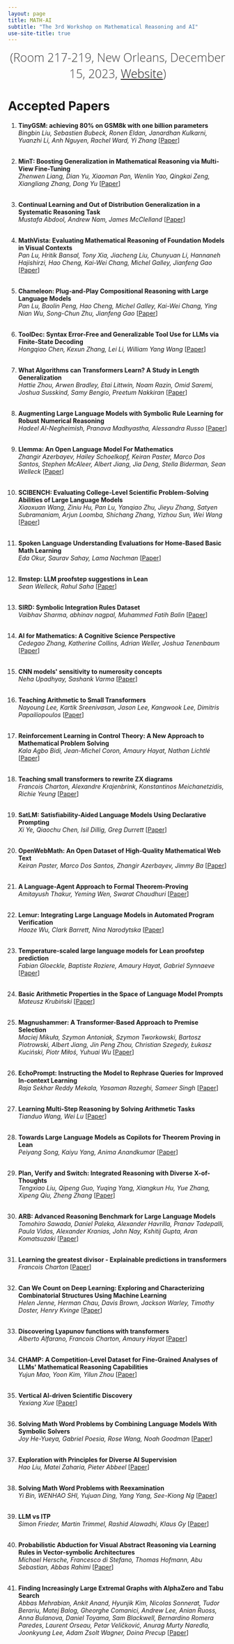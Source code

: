 ```yaml
---
layout: page
title: MATH-AI
subtitle: "The 3rd Workshop on Mathematical Reasoning and AI"
use-site-title: true
---
```

<div class="venue" style="font-size: 27px; display: block; font-family: 'Open Sans', 'Helvetica Neue', Helvetica, Arial, sans-serif; font-weight: 300; color: #404040; text-align: center;">
  <!-- (NeurIPS 2023 Workshop: <a href="https://neurips.cc/virtual/2022/workshop/50015" target="_blank">Website</a>) <br> -->
  (Room 217-219, New Orleans, December 15, 2023, <a href="https://neurips.cc/virtual/2023/workshop/66522" target="_blank">Website</a>)
</div>

# Accepted Papers

 1. <b>TinyGSM: achieving 80% on GSM8k with one billion parameters</b><br>
    <i>Bingbin Liu, Sebastien Bubeck, Ronen Eldan, Janardhan Kulkarni, Yuanzhi Li, Anh Nguyen, Rachel Ward, Yi Zhang</i>
    [<a href="56.pdf">Paper</a>]
    <br><br>
 
 2. <b>MinT: Boosting Generalization in Mathematical Reasoning via Multi-View Fine-Tuning</b><br>
    <i>Zhenwen Liang, Dian Yu, Xiaoman Pan, Wenlin Yao, Qingkai Zeng, Xiangliang Zhang, Dong Yu</i>
    [<a href="55.pdf">Paper</a>]
    <br><br>
 
 3. <b>Continual Learning and Out of Distribution Generalization in a Systematic Reasoning Task</b><br>
    <i>Mustafa Abdool, Andrew Nam, James McClelland</i>
    [<a href="54.pdf">Paper</a>]
    <br><br>
 
 4. <b>MathVista: Evaluating Mathematical Reasoning of Foundation Models in Visual Contexts</b><br>
    <i>Pan Lu, Hritik Bansal, Tony Xia, Jiacheng Liu, Chunyuan Li, Hannaneh Hajishirzi, Hao Cheng, Kai-Wei Chang, Michel Galley, Jianfeng Gao</i>
    [<a href="52.pdf">Paper</a>]
    <br><br>
 
 5. <b>Chameleon: Plug-and-Play Compositional Reasoning with Large Language Models</b><br>
    <i>Pan Lu, Baolin Peng, Hao Cheng, Michel Galley, Kai-Wei Chang, Ying Nian Wu, Song-Chun Zhu, Jianfeng Gao</i>
    [<a href="51.pdf">Paper</a>]
    <br><br>
 
 6. <b>ToolDec: Syntax Error-Free and Generalizable Tool Use for LLMs via Finite-State Decoding</b><br>
    <i>Hongqiao Chen, Kexun Zhang, Lei Li, William Yang Wang</i>
    [<a href="49.pdf">Paper</a>]
    <br><br>
 
 7. <b>What Algorithms can Transformers Learn? A Study in Length Generalization</b><br>
    <i>Hattie Zhou, Arwen Bradley, Etai Littwin, Noam Razin, Omid Saremi, Joshua Susskind, Samy Bengio, Preetum Nakkiran</i>
    [<a href="47.pdf">Paper</a>]
    <br><br>
 
 8. <b>Augmenting Large Language Models with Symbolic Rule Learning for Robust Numerical Reasoning</b><br>
    <i>Hadeel Al-Negheimish, Pranava Madhyastha, Alessandra Russo</i>
    [<a href="46.pdf">Paper</a>]
    <br><br>
 
 9. <b>Llemma: An Open Language Model For Mathematics</b><br>
    <i>Zhangir Azerbayev, Hailey Schoelkopf, Keiran Paster, Marco Dos Santos, Stephen McAleer, Albert Jiang, Jia Deng, Stella Biderman, Sean Welleck</i>
    [<a href="45.pdf">Paper</a>]
    <br><br>
 
 10. <b>SCIBENCH: Evaluating College-Level Scientific Problem-Solving Abilities of Large Language Models</b><br>
     <i>Xiaoxuan Wang, Ziniu Hu, Pan Lu, Yanqiao Zhu, Jieyu Zhang, Satyen Subramaniam, Arjun Loomba, Shichang Zhang, Yizhou Sun, Wei Wang</i>
     [<a href="44.pdf">Paper</a>]
     <br><br>
 
 11. <b>Spoken Language Understanding Evaluations for Home-Based Basic Math Learning</b><br>
     <i>Eda Okur, Saurav Sahay, Lama Nachman</i>
     [<a href="41.pdf">Paper</a>]
     <br><br>
 
 12. <b>llmstep: LLM proofstep suggestions in Lean</b><br>
     <i>Sean Welleck, Rahul Saha</i>
     [<a href="40.pdf">Paper</a>]
     <br><br>
 
 13. <b>SIRD: Symbolic Integration Rules Dataset</b><br>
     <i>Vaibhav Sharma, abhinav nagpal, Muhammed Fatih Balin</i>
     [<a href="39.pdf">Paper</a>]
     <br><br>
 
 14. <b>AI for Mathematics: A Cognitive Science Perspective</b><br>
     <i>Cedegao Zhang, Katherine Collins, Adrian Weller, Joshua Tenenbaum</i>
     [<a href="38.pdf">Paper</a>]
     <br><br>
 
 15. <b>CNN models' sensitivity to numerosity concepts</b><br>
     <i>Neha Upadhyay, Sashank Varma</i>
     [<a href="37.pdf">Paper</a>]
     <br><br>
 
 16. <b>Teaching Arithmetic to Small Transformers</b><br>
     <i>Nayoung Lee, Kartik Sreenivasan, Jason Lee, Kangwook Lee, Dimitris Papailiopoulos</i>
     [<a href="36.pdf">Paper</a>]
     <br><br>
 
 17. <b>Reinforcement Learning in Control Theory: A New Approach to Mathematical Problem Solving</b><br>
     <i>Kala Agbo Bidi, Jean-Michel Coron, Amaury Hayat, Nathan Lichtlé</i>
     [<a href="35.pdf">Paper</a>]
     <br><br>
 
 18. <b>Teaching small transformers to rewrite ZX diagrams</b><br>
     <i>Francois Charton, Alexandre Krajenbrink, Konstantinos Meichanetzidis, Richie Yeung</i>
     [<a href="34.pdf">Paper</a>]
     <br><br>
 
 19. <b>SatLM: Satisfiability-Aided Language Models Using Declarative Prompting</b><br>
     <i>Xi Ye, Qiaochu Chen, Isil Dillig, Greg Durrett</i>
     [<a href="32.pdf">Paper</a>]
     <br><br>
 
 20. <b>OpenWebMath: An Open Dataset of High-Quality Mathematical Web Text</b><br>
     <i>Keiran Paster, Marco Dos Santos, Zhangir Azerbayev, Jimmy Ba</i>
     [<a href="31.pdf">Paper</a>]
     <br><br>
 
 21. <b>A Language-Agent Approach to Formal Theorem-Proving</b><br>
     <i>Amitayush Thakur, Yeming Wen, Swarat Chaudhuri</i>
     [<a href="29.pdf">Paper</a>]
     <br><br>
 
 22. <b>Lemur: Integrating Large Language Models in Automated Program Verification</b><br>
     <i>Haoze Wu, Clark Barrett, Nina Narodytska</i>
     [<a href="28.pdf">Paper</a>]
     <br><br>
 
 23. <b>Temperature-scaled large language models for Lean proofstep prediction</b><br>
     <i>Fabian Gloeckle, Baptiste Roziere, Amaury Hayat, Gabriel Synnaeve</i>
     [<a href="25.pdf">Paper</a>]
     <br><br>
 
 24. <b>Basic Arithmetic Properties in the Space of Language Model Prompts</b><br>
     <i>Mateusz Krubiński</i>
     [<a href="24.pdf">Paper</a>]
     <br><br>
 
 25. <b>Magnushammer: A Transformer-Based Approach to Premise Selection</b><br>
     <i>Maciej Mikuła, Szymon Antoniak, Szymon Tworkowski, Bartosz Piotrowski, Albert Jiang, Jin Peng Zhou, Christian Szegedy, Łukasz Kuciński, Piotr Miłoś, Yuhuai Wu</i>
     [<a href="23.pdf">Paper</a>]
     <br><br>
 
 26. <b>EchoPrompt: Instructing the Model to Rephrase Queries for Improved In-context Learning</b><br>
     <i>Raja Sekhar Reddy Mekala, Yasaman Razeghi, Sameer Singh</i>
     [<a href="22.pdf">Paper</a>]
     <br><br>

 27. <b>Learning Multi-Step Reasoning by Solving Arithmetic Tasks</b><br>
     <i>Tianduo Wang, Wei Lu</i>
     [<a href="1.pdf">Paper</a>]
     <br><br>
 
 28. <b>Towards Large Language Models as Copilots for Theorem Proving in Lean</b><br>
     <i>Peiyang Song, Kaiyu Yang, Anima Anandkumar</i>
     [<a href="4.pdf">Paper</a>]
     <br><br>
 
 29. <b>Plan, Verify and Switch: Integrated Reasoning with Diverse X-of-Thoughts</b><br>
     <i>Tengxiao Liu, Qipeng Guo, Yuqing Yang, Xiangkun Hu, Yue Zhang, Xipeng Qiu, Zheng Zhang</i>
     [<a href="5.pdf">Paper</a>]
     <br><br>
 
 30. <b>ARB: Advanced Reasoning Benchmark for Large Language Models</b><br>
     <i>Tomohiro Sawada, Daniel Paleka, Alexander Havrilla, Pranav Tadepalli, Paula Vidas, Alexander Kranias, John Nay, Kshitij Gupta, Aran Komatsuzaki</i>
     [<a href="7.pdf">Paper</a>]
     <br><br>
 
 31. <b>Learning the greatest divisor - Explainable predictions in transformers</b><br>
     <i>Francois Charton</i>
     [<a href="8.pdf">Paper</a>]
     <br><br>
 
 32. <b>Can We Count on Deep Learning: Exploring and Characterizing Combinatorial Structures Using Machine Learning</b><br>
     <i>Helen Jenne, Herman Chau, Davis Brown, Jackson Warley, Timothy Doster, Henry Kvinge</i>
     [<a href="10.pdf">Paper</a>]
     <br><br>
 
 33. <b>Discovering Lyapunov functions with transformers</b><br>
     <i>Alberto Alfarano, Francois Charton, Amaury Hayat</i>
     [<a href="13.pdf">Paper</a>]
     <br><br>
 
 34. <b>CHAMP: A Competition-Level Dataset for Fine-Grained Analyses of LLMs' Mathematical Reasoning Capabilities</b><br>
     <i>Yujun Mao, Yoon Kim, Yilun Zhou</i>
     [<a href="14.pdf">Paper</a>]
     <br><br>
 
 35. <b>Vertical AI-driven Scientific Discovery</b><br>
     <i>Yexiang Xue</i>
     [<a href="15.pdf">Paper</a>]
     <br><br>
 
 36. <b>Solving Math Word Problems by Combining Language Models With Symbolic Solvers</b><br>
     <i>Joy He-Yueya, Gabriel Poesia, Rose Wang, Noah Goodman</i>
     [<a href="16.pdf">Paper</a>]
     <br><br>
 
 37. <b>Exploration with Principles for Diverse AI Supervision</b><br>
     <i>Hao Liu, Matei Zaharia, Pieter Abbeel</i>
     [<a href="17.pdf">Paper</a>]
     <br><br>
 
 38. <b>Solving Math Word Problems with Reexamination</b><br>
     <i>Yi Bin, WENHAO SHI, Yujuan Ding, Yang Yang, See-Kiong Ng</i>
     [<a href="18.pdf">Paper</a>]
     <br><br>
 
 39. <b>LLM vs ITP</b><br>
     <i>Simon Frieder, Martin Trimmel, Rashid Alawadhi, Klaus Gy</i>
     [<a href="19.pdf">Paper</a>]
     <br><br>
 
 40. <b>Probabilistic Abduction for Visual Abstract Reasoning via Learning Rules in Vector-symbolic Architectures</b><br>
     <i>Michael Hersche, Francesco di Stefano, Thomas Hofmann, Abu Sebastian, Abbas Rahimi</i>
     [<a href="20.pdf">Paper</a>]
     <br><br>
 
 41. <b>Finding Increasingly Large Extremal Graphs with AlphaZero and Tabu Search</b><br>
     <i>Abbas Mehrabian, Ankit Anand, Hyunjik Kim, Nicolas Sonnerat, Tudor Berariu, Matej Balog, Gheorghe Comanici, Andrew Lee, Anian Ruoss, Anna Bulanova, Daniel Toyama, Sam Blackwell, Bernardino Romera Paredes, Laurent Orseau, Petar Veličković, Anurag Murty Naredla, Joonkyung Lee, Adam Zsolt Wagner, Doina Precup</i>
     [<a href="21.pdf">Paper</a>]
     <br><br>
